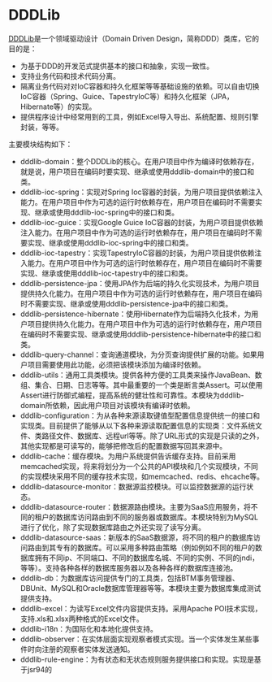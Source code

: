 DDDLib
======

[DDDLib](http://www.dayatang.org/dddlib/)是一个领域驱动设计（Domain Driven Design，简称DDD）类库，它的目的是：
* 为基于DDD的开发范式提供基本的接口和抽象，实现一致性。
* 支持业务代码和技术代码分离。
* 隔离业务代码对对IoC容器和持久化框架等等基础设施的依赖。可以自由切换IoC容器（Spring、Guice、TapestryIoC等）和持久化框架（JPA，Hibernate等）的实现。
* 提供程序设计中经常用到的工具，例如Excel导入导出、系统配置、规则引擎封装，等等。
 
主要模块结构如下：
* dddlib-domain：整个DDDLib的核心。在用户项目中作为编译时依赖存在，就是说，用户项目在编码时要实现、继承或使用dddlib-domain中的接口和类。
* dddlib-ioc-spring：实现对Spring Ioc容器的封装，为用户项目提供依赖注入能力。在用户项目中作为可选的运行时依赖存在，用户项目在编码时不需要实现、继承或使用dddlib-ioc-spring中的接口和类。
* dddlib-ioc-guice：实现Google Guice IoC容器的封装，为用户项目提供依赖注入能力。在用户项目中作为可选的运行时依赖存在，用户项目在编码时不需要实现、继承或使用dddlib-ioc-spring中的接口和类。
* dddlib-ioc-tapestry：实现TapestryIoC容器的封装，为用户项目提供依赖注入能力。在用户项目中作为可选的运行时依赖存在，用户项目在编码时不需要实现、继承或使用dddlib-ioc-tapestry中的接口和类。
* dddlib-persistence-jpa：使用JPA作为后端的持久化实现技术，为用户项目提供持久化能力。在用户项目中作为可选的运行时依赖存在，用户项目在编码时不需要实现、继承或使用dddlib-persistence-jpa中的接口和类。
* dddlib-persistence-hibernate：使用Hibernate作为后端持久化技术，为用户项目提供持久化能力。在用户项目中作为可选的运行时依赖存在，用户项目在编码时不需要实现、继承或使用dddlib-persistence-hibernate中的接口和类。
* dddlib-query-channel：查询通道模块，为分页查询提供扩展的功能。如果用户项目需要使用此功能，必须把该模块添加为编译时依赖。
* dddlib-utils：通用工具类模块。提供各种方便的工具类来操作JavaBean、数组、集合、日期、日志等等。其中最重要的一个类是断言类Assert。可以使用Assert进行防御式编程，提高系统的健壮性和可靠性。本模块为dddlib-domain所依赖，因此用户项目对该模块有编译时依赖。
* dddlib-configuration：为从各种来源读取键值型配置信息提供统一的接口和实现类。目前提供了能够从以下各种来源读取配置信息的实现类：文件系统文件、类路径文件、数据库、远程url等等。除了URL形式的实现是只读的之外，其他实现都是可读写的，能够把修改后的配置数据写回其来源中。
* dddlib-cache：缓存模块。为用户系统提供告诉缓存支持。目前采用memcached实现，将来将划分为一个公共的API模块和几个实现模块，不同的实现模块采用不同的缓存技术实现，如memcached、redis、ehcache等。
* dddlib-datasource-monitor：数据源监控模块。可以监控数据源的运行状态。
* dddlib-datasource-router：数据源路由模块。主要为SaaS应用服务，将不同的租户的数据库访问路由到不同的服务器或数据库。本模块特别为MySQL进行了优化，除了实现数据库路由之外还实现了读写分离。
* dddlib-datasource-saas：新版本的SaaS数据源，将不同的租户的数据库访问路由到其专有的数据库。可以采用多种路由策略（例如例如不同的租户的数据库拥有不同ip、不同端口、不同的数据库名城、不同的实例、不同的jndi，等等）。支持各种各样的数据库服务器以及各种各样的数据库连接池。
* dddlib-db：为数据库访问提供专门的工具类，包括BTM事务管理器、DBUnit、MySQL和Oracle数据库管理器等等。本模块主要为数据库集成测试提供支持。
* dddlib-excel：为读写Excel文件内容提供支持。采用Apache POI技术实现，支持.xls和.xlsx两种格式的Excel文件。
* dddlib-i18n：为国际化和本地化提供支持。
* dddlib-observer：在实体层面实现观察者模式实现。当一个实体发生某些事件时向注册的观察者实体发送通知。
* dddlib-rule-engine：为有状态和无状态规则服务提供接口和实现。实现是基于jsr94的